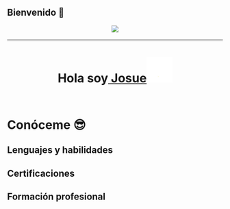 ## Bienvenido 👋

<!--
**JosueDavidRivasGarcia/JosueDavidRivasGarcia** is a ✨ _special_ ✨ repository because its `README.md` (this file) appears on your GitHub profile.

Here are some ideas to get you started:


- 🔭 I’m currently working on ...
- 🌱 I’m currently learning ...
- 👯 I’m looking to collaborate on ...
- 🤔 I’m looking for help with ...
- 💬 Ask me about ...
- 📫 How to reach me: ...
- 😄 Pronouns: ...
- ⚡ Fun fact: ...
-->

<p align="center">
  <img src="https://miro.medium.com/max/2048/1*OohqW5DGh9CQS4hLY5FXzA.png" height="230"/>
</p>
<hr>
<h1 align="center">Hola soy<a href="https://github.com/JosueDavidRivasGarcia"> Josue<a><img src="https://github.com/Kathryn-Jie/Kathryn-Jie/blob/main/wave.gif" width="60px"/></h1>
<Br>
<h1>Conóceme 😎</h1>
<div>
  <div>
    <h2>Lenguajes y habilidades</h2>
<!-- Agregar CDN de Font Awesome -->
<link href="https://cdnjs.cloudflare.com/ajax/libs/font-awesome/6.0.0-beta3/css/all.min.css" rel="stylesheet">

<!-- Usar iconos con la clase correspondiente -->
<i class="fab fa-python"></i>
<i class="fab fa-java"></i>
<i class="fab fa-css3-alt"></i>
<i class="fab fa-html5"></i>
<i class="fab fa-react"></i>

  </div>
  <div>
    <h2>Certificaciones</h2>
  </div>
  <div>
  <h2>Formación profesional</h2>
  </div>
</div>


